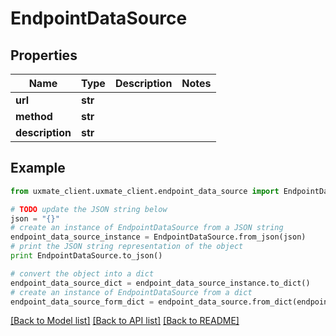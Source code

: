 # EndpointDataSource


## Properties
Name | Type | Description | Notes
------------ | ------------- | ------------- | -------------
**url** | **str** |  | 
**method** | **str** |  | 
**description** | **str** |  | 

## Example

```python
from uxmate_client.uxmate_client.endpoint_data_source import EndpointDataSource

# TODO update the JSON string below
json = "{}"
# create an instance of EndpointDataSource from a JSON string
endpoint_data_source_instance = EndpointDataSource.from_json(json)
# print the JSON string representation of the object
print EndpointDataSource.to_json()

# convert the object into a dict
endpoint_data_source_dict = endpoint_data_source_instance.to_dict()
# create an instance of EndpointDataSource from a dict
endpoint_data_source_form_dict = endpoint_data_source.from_dict(endpoint_data_source_dict)
```
[[Back to Model list]](../README.md#documentation-for-models) [[Back to API list]](../README.md#documentation-for-api-endpoints) [[Back to README]](../README.md)


